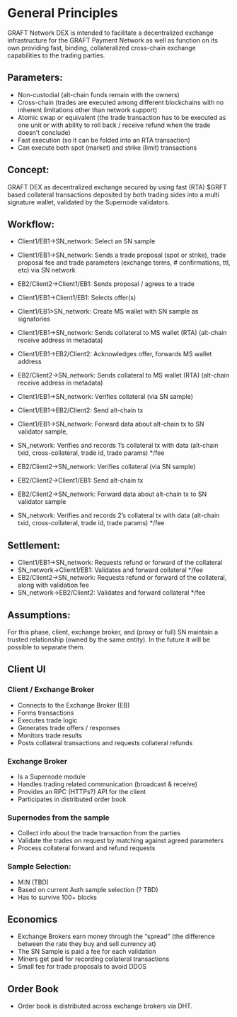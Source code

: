 # General Principles 

GRAFT Network DEX is intended to facilitate a decentralized exchange infrastructure for the GRAFT Payment Network as well as function on its own providing fast, binding, collateralized cross-chain exchange capabilities to the trading parties.

## Parameters:

- Non-custodial (alt-chain funds remain with the owners)
- Cross-chain (trades are executed among different blockchains with no inherent limitations other than network support)
- Atomic swap or equivalent (the trade transaction has to be executed as one unit or with ability to roll back / receive refund when the trade doesn’t conclude)
- Fast execution (so it can be folded into an RTA transaction)
- Can execute both spot (market) and strike (limit) transactions

## Concept:

GRAFT DEX as decentralized exchange secured by using fast (RTA) $GRFT based collateral transactions deposited by both trading sides into a multi signature wallet, validated by the Supernode validators.

## Workflow:





- Client1/EB1->SN_network: Select an SN sample
- Client1/EB1->SN_network: Sends a trade proposal (spot or strike), trade proposal fee and trade parameters (exchange terms, # confirmations, ttl, etc) via SN network
- EB2/Client2->Client1/EB1: Sends proposal / agrees to a trade
- Client1/EB1->Client1/EB1: Selects offer(s)
- Client1/EB1>SN_network: Create MS wallet with SN sample as signatories
- Client1/EB1->SN_network: Sends collateral to MS wallet (RTA) (alt-chain receive address in metadata)

- Client1/EB1->EB2/Client2: Acknowledges offer, forwards MS wallet address
- EB2/Client2->SN_network: Sends collateral to MS wallet (RTA) (alt-chain receive address in metadata)
- Client1/EB1->SN_network: Verifies collateral (via SN sample)

- Client1/EB1->EB2/Client2: Send alt-chain tx 
- Client1/EB1->SN_network: Forward data about alt-chain tx to SN validator sample, 
- SN_network: Verifies and records 1’s collateral tx with data (alt-chain txid, cross-collateral, trade id, trade params) */fee
- EB2/Client2->SN_network: Verifies collateral (via SN sample)
- EB2/Client2->Client1/EB1: Send alt-chain tx
- EB2/Client2->SN_network: Forward data about alt-chain tx to SN validator sample
- SN_network: Verifies and records 2’s collateral tx with data (alt-chain txid, cross-collateral, trade id, trade params) */fee


## Settlement:

- Client1/EB1->SN_network: Requests refund or forward of the collateral
- SN_network->Client1/EB1: Validates and forward collateral */fee
- EB2/Client2->SN_network: Requests refund or forward of the collateral, along with validation fee
- SN_network->EB2/Client2: Validates and forward collateral */fee


## Assumptions:

For this phase, client, exchange broker, and (proxy or full) SN maintain a trusted relationship (owned by the same entity).  In the future it will be possible to separate them.


## Client UI



### Client / Exchange Broker

- Connects to the Exchange Broker (EB)
- Forms transactions
- Executes trade logic
- Generates trade offers / responses
- Monitors trade results
- Posts collateral transactions and requests collateral refunds 

### Exchange Broker

- Is a Supernode module
- Handles trading related communication (broadcast & receive)
- Provides an RPC (HTTPs?) API for the client
- Participates in distributed order book

### Supernodes from the sample

- Collect info about the trade transaction from the parties
- Validate the trades on request by matching against agreed parameters
- Process collateral forward and refund requests

### Sample Selection:

- M:N (TBD)
- Based on current Auth sample selection (? TBD)
- Has to survive 100+ blocks

## Economics

- Exchange Brokers earn money through the “spread” (the difference between the rate they buy and sell currency at)
- The SN Sample is paid a fee for each validation
- Miners get paid for recording collateral transactions
- Small fee for trade proposals to avoid DDOS

## Order Book

- Order book is distributed across exchange brokers via DHT.

